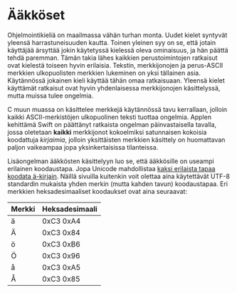 # Ääkköset

Ohjelmointikieliä on maailmassa vähän turhan monta. Uudet kielet syntyvät yleensä harrastuneisuuden kautta. Toinen yleinen syy on se, että jotain käyttäjää ärsyttää jokin käytetyssä kielessä oleva ominaisuus, ja hän päättä tehdä paremman. Tämän takia lähes kaikkien perustoimintojen ratkaisut ovat kielestä toiseen hyvin erilaisia. Tekstin, merkkijonojen ja perus-ASCII merkkien ulkopuolisten merkkien lukeminen on yksi tällainen asia. Käytännössä jokainen kieli käyttää tähän omaa ratkaisuaan. Yleensä kielet käyttämät ratkaisut ovat hyvin yhdenlaisessa merkkijonojen käsittelyssä, mutta muissa tulee ongelmia.

C muun muassa on käsittelee merkkejä käytännössä tavu kerrallaan, jolloin kaikki ASCII-merkistöjen ulkopuolinen teksti tuottaa ongelmia. Applen kehittämä Swift on päättänyt ratkaista ongelman päinvastaisella tavalla, jossa oletetaan **kaikki** merkkijonot kokoelmiksi satunnaisen kokoisia koodattuja *kirjaimia*, jolloin yksittäisten merkkien käsittely on huomattavan paljon vaikeampaa jopa yksinkertaisissa tilanteissa.

Lisäongelman ääkkösten käsittelyyn luo se, että ääkkösille on useampi erilainen koodaustapa. Jopa Unicode mahdollistaa [kaksi erilaista tapaa koodata ä-kirjain](https://bittimittari.blogspot.com/2024/09/unicode-ja-kirjain-kaksi-vaihtoehtoa.html). Näillä sivuilla kuitenkin voit olettaa aina käytettävät UTF-8 standardin mukaista yhden merkin (mutta kahden tavun) koodaustapaa. Eri merkkien heksadesimaaliset koodaukset ovat aina seuraavat:

| Merkki | Heksadesimaali |
|--------|----------------|
| ä      | 0xC3 0xA4      |
| Ä      | 0xC3 0x84      |
| ö      | 0xC3 0xB6      |
| Ö      | 0xC3 0x96      |
| å      | 0xC3 0xA5      |
| Å      | 0xC3 0x85      |
